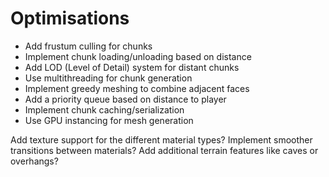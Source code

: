 # Optimisations
 - Add frustum culling for chunks
 - Implement chunk loading/unloading based on distance
 - Add LOD (Level of Detail) system for distant chunks
 - Use multithreading for chunk generation
 - Implement greedy meshing to combine adjacent faces
 - Add a priority queue based on distance to player
 - Implement chunk caching/serialization
 - Use GPU instancing for mesh generation


Add texture support for the different material types?
Implement smoother transitions between materials?
Add additional terrain features like caves or overhangs?